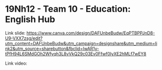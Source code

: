 # 19Nh12 - Team 10 - Education: English Hub
Link slide: https://www.canva.com/design/DAFUnbeBudw/EqPTBPPJnD8-U9-VXX7zsg/edit?utm_content=DAFUnbeBudw&utm_campaign=designshare&utm_medium=link2&utm_source=sharebutton&fbclid=IwAR1y-tPfH94L6SMdGOh2Wfyqh3L8vVkQ29c03Ev0Ffwf0IyXE2hMLf7wEY8 

Link video: 
